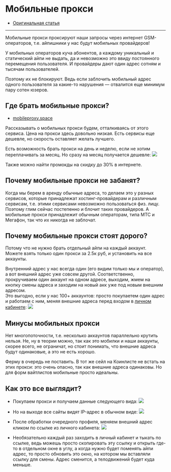 # Мобильные прокси
- [Оригинальная статья](https://teletype.in/@greezblog/mobilnye-proksi_4.3.1)
---

Мобильные прокси проксируют наши запросы через интернет GSM-операторов, т.е. айпишники у нас будут мобильных провайдеров!

У мобильных операторов куча абонентов, а каждому уникальный и статический айпи не выдать, да и невозможно это ввиду постоянного перемещения пользователя. И провайдеры дают один адрес сотням и тысячам пользователей.

Поэтому их не блокируют. Ведь если заблочить мобильный адрес одного пользователя за какие-то нарушения — отвалится еще минимум пару сотен юзеров.

## Где брать мобильные прокси?
 - [mobileproxy.space](https://mobileproxy.space/?p=36283)

Рассказывать о мобильных прокси будем, отталкиваясь от этого сервиса.
Цена на прокси здесь довольно низкая. Eсть сервисы еще дешевле, но скорость оставляет желать лучшего.

Есть возможность брать прокси на день и неделю, если не хотим переплачивать за месяц. Но сразу на месяц получается дешевле:
![](https://img2.teletype.in/files/df/18/df183fda-af59-4806-ac68-a507ec677ed0.png)

Также можно найти промокды на скидку до 30% в интернете.

## Почему мобильные прокси не забанят?
Когда мы берем в аренду обычные адреса, то делаем это у разных сервисов, которые принадлежат хостинг-провайдерам и различным сервисам, т.е. этими сервисами невозможно пользоваться физ. лицу. Поэтому глим сейчас постепенно и блочит таких провайдеров. А мобильные прокси принадлежит обычным операторам, типа МТС и Мегафон, так что их никогда не заблочат.

## Почему мобильные прокси стоят дорого?
Потому что не нужно брать отдельный айпи на каждый аккаунт.  
Можете взять только один прокси за 2.5к руб, и установить на все аккаунты.

Внутренний адрес у нас всегда один (его видим только мы и оператор), а вот внешний адрес уже совсем другой.
Соответственно, прокручиваем один аккаунт на одном адресе, выходим, жмем на кнопку смены адреса и заходим на новый акк уже под новым внешним адресом.  
Это выгодно, если у нас 100+ аккаунтов: просто покупаетем один адрес и работаем с ним, меняя внешние адреса перед входом в [личном кабинете](https://mobileproxy.space/user.html):
![](https://img4.teletype.in/files/35/a0/35a04271-be29-4d8d-afcd-83e6d65435f5.png)

## Минусы мобильных прокси
Нет многопоточности, т.е. несколько аккаунтов параллельно крутить нельзя. Не, ну в теории можно, так как это мобилки и наши аккаунты, скорее всего, не ограничат, но стоит понимать, что внешние адреса будут одинаковые, а это не есть хорошо.

Ферму в очередь не поставить. В тот же сейл на Коинлисте не встать на этих прокси: это очень опасно, так как внешние адреса одинаковы. Но для форм вайтлистов мобильные просто идеальны.

## Как это все выглядит?
- Покупаем прокси и получаем данные следующего вида:
![](https://img2.teletype.in/files/1d/4d/1d4d2b40-6bff-4acd-a537-27148e105d9d.png)

- Но на выходе все сайты видят IP-адрес в обычном виде:
![](https://img2.teletype.in/files/1f/ad/1fadca92-712a-424f-adb8-be4ce923915b.png)

- После обработки очередного профиля, меняем внешний адрес кликом по ссылке из личного кабинета:
![](https://img4.teletype.in/files/35/a0/35a04271-be29-4d8d-afcd-83e6d65435f5.png)

- Необязательно каждый раз заходить в личный кабинет и тыкать по ссылке, ведь можешь просто скопировать эту ссылку и открыть где-то в отдельном окне в углу, а когда нужно будет поменять айпи адрес, то просто обновить это окно, на котором мы вставляли ссылку для смены. Адрес сменится, а телодвижений будет куда меньше.